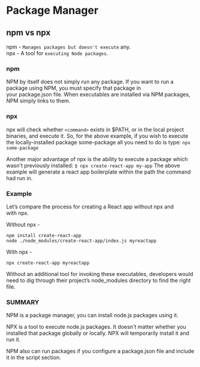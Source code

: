 # Package Manager

## npm vs npx

npm - `Manages packages but doesn't execute` any.   
npx - A tool for `executing Node packages`.

### npm
NPM by itself does not simply run any package. If you want to run a package using NPM, you must specify that package in your package.json file. When executables are installed via NPM packages, NPM simply links to them.

### npx
npx will check whether `<command>` exists in $PATH, or in the local project binaries, and execute it. So, for the above example, if you wish to execute the locally-installed package some-package all you need to do is type: `npx some-package`

Another major advantage of npx is the ability to execute a package which wasn't previously installed: `$ npx create-react-app my-app`
The above example will generate a react app boilerplate within the path the command had run in.

### Example
Let’s compare the process for creating a React app without npx and with npx.

Without npx -   
```console
npm install create-react-app
node ./node_modules/create-react-app/index.js myreactapp
```

With npx -
```console
npx create-react-app myreactapp
```

Without an additional tool for invoking these executables, developers would need to dig through their project’s node_modules directory to find the right file.


### SUMMARY

NPM is a package manager, you can install node.js packages using it. 

NPX is a tool to execute node.js packages.
It doesn't matter whether you installed that package globally or locally. NPX will temporarily install it and run it.

NPM also can run packages if you configure a package.json file and include it in the script section.

